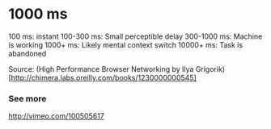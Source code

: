 # 1000 ms

100 ms: instant
100-300 ms: Small perceptible delay
300-1000 ms: Machine is working
1000+ ms: Likely mental context switch
10000+ ms: Task is abandoned

Source: (High Performance Browser Networking by Ilya Grigorik)[http://chimera.labs.oreilly.com/books/1230000000545]

### See more

http://vimeo.com/100505617
